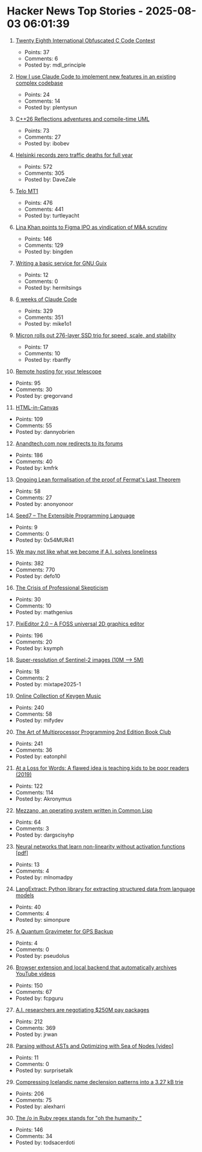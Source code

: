 # Hacker News Top Stories - 2025-08-03 06:01:39

1. [Twenty Eighth International Obfuscated C Code Contest](https://www.ioccc.org/2024/index.html)
   - Points: 37
   - Comments: 6
   - Posted by: mdl_principle

2. [How I use Claude Code to implement new features in an existing complex codebase](https://www.sabrina.dev/p/ultimate-ai-coding-guide-claude-code)
   - Points: 24
   - Comments: 14
   - Posted by: plentysun

3. [C++26 Reflections adventures and compile-time UML](https://www.reachablecode.com/2025/07/31/c26-reflections-adventures-compile-time-uml/)
   - Points: 73
   - Comments: 27
   - Posted by: ibobev

4. [Helsinki records zero traffic deaths for full year](https://www.helsinkitimes.fi/finland/finland-news/domestic/27539-helsinki-records-zero-traffic-deaths-for-full-year.html)
   - Points: 572
   - Comments: 305
   - Posted by: DaveZale

5. [Telo MT1](https://www.telotrucks.com/)
   - Points: 476
   - Comments: 441
   - Posted by: turtleyacht

6. [Lina Khan points to Figma IPO as vindication of M&A scrutiny](https://techcrunch.com/2025/08/02/lina-khan-points-to-figma-ipo-as-vindication-for-ma-scrutiny/)
   - Points: 146
   - Comments: 129
   - Posted by: bingden

7. [Writing a basic service for GNU Guix](https://tannerhoelzel.com/gnu-shepherd-simple-service.html)
   - Points: 12
   - Comments: 0
   - Posted by: hermitsings

8. [6 weeks of Claude Code](https://blog.puzzmo.com/posts/2025/07/30/six-weeks-of-claude-code/)
   - Points: 329
   - Comments: 351
   - Posted by: mike1o1

9. [Micron rolls out 276-layer SSD trio for speed, scale, and stability](https://blocksandfiles.com/2025/07/30/micron-three-276-layer-ssds/)
   - Points: 17
   - Comments: 10
   - Posted by: rbanffy

10. [Remote hosting for your telescope](https://www.sierra-remote.com/)
   - Points: 95
   - Comments: 30
   - Posted by: gregorvand

11. [HTML-in-Canvas](https://github.com/WICG/html-in-canvas)
   - Points: 109
   - Comments: 55
   - Posted by: dannyobrien

12. [Anandtech.com now redirects to its forums](https://forums.anandtech.com/)
   - Points: 186
   - Comments: 40
   - Posted by: kmfrk

13. [Ongoing Lean formalisation of the proof of Fermat's Last Theorem](https://github.com/ImperialCollegeLondon/FLT)
   - Points: 58
   - Comments: 27
   - Posted by: anonyonoor

14. [Seed7 – The Extensible Programming Language](https://seed7.net)
   - Points: 9
   - Comments: 0
   - Posted by: 0x54MUR41

15. [We may not like what we become if A.I. solves loneliness](https://www.newyorker.com/magazine/2025/07/21/ai-is-about-to-solve-loneliness-thats-a-problem)
   - Points: 382
   - Comments: 770
   - Posted by: defo10

16. [The Crisis of Professional Skepticism](https://mitchhorowitz.substack.com/p/the-crisis-of-professional-skepticism)
   - Points: 30
   - Comments: 10
   - Posted by: mathgenius

17. [PixiEditor 2.0 – A FOSS universal 2D graphics editor](https://pixieditor.net/blog/2025/07/30/20-release/)
   - Points: 196
   - Comments: 20
   - Posted by: ksymph

18. [Super-resolution of Sentinel-2 images (10M –> 5M)](https://github.com/Topping1/L1BSR-GUI)
   - Points: 18
   - Comments: 2
   - Posted by: mixtape2025-1

19. [Online Collection of Keygen Music](https://keygenmusic.tk)
   - Points: 240
   - Comments: 58
   - Posted by: mifydev

20. [The Art of Multiprocessor Programming 2nd Edition Book Club](https://eatonphil.com/2025-art-of-multiprocessor-programming.html)
   - Points: 241
   - Comments: 36
   - Posted by: eatonphil

21. [At a Loss for Words: A flawed idea is teaching kids to be poor readers (2019)](https://www.apmreports.org/episode/2019/08/22/whats-wrong-how-schools-teach-reading)
   - Points: 122
   - Comments: 114
   - Posted by: Akronymus

22. [Mezzano, an operating system written in Common Lisp](https://github.com/froggey/Mezzano)
   - Points: 64
   - Comments: 3
   - Posted by: dargscisyhp

23. [Neural networks that learn non-linearity without activation functions [pdf]](https://www.tahabouhsine.com/nmn/assets/deep_learning_two_point_o_point_one.pdf)
   - Points: 13
   - Comments: 4
   - Posted by: mlnomadpy

24. [LangExtract: Python library for extracting structured data from language models](https://github.com/google/langextract)
   - Points: 40
   - Comments: 4
   - Posted by: simonpure

25. [A Quantum Gravimeter for GPS Backup](https://spectrum.ieee.org/quantum-gravity-sensor)
   - Points: 4
   - Comments: 0
   - Posted by: pseudolus

26. [Browser extension and local backend that automatically archives YouTube videos](https://github.com/andrewarrow/starchive)
   - Points: 150
   - Comments: 67
   - Posted by: fcpguru

27. [A.I. researchers are negotiating $250M pay packages](https://www.nytimes.com/2025/07/31/technology/ai-researchers-nba-stars.html)
   - Points: 212
   - Comments: 369
   - Posted by: jrwan

28. [Parsing without ASTs and Optimizing with Sea of Nodes  [video]](https://www.youtube.com/watch?v=NxiKlnUtyio)
   - Points: 11
   - Comments: 0
   - Posted by: surprisetalk

29. [Compressing Icelandic name declension patterns into a 3.27 kB trie](https://alexharri.com/blog/icelandic-name-declension-trie)
   - Points: 206
   - Comments: 75
   - Posted by: alexharri

30. [The /o in Ruby regex stands for "oh the humanity "](https://jpcamara.com/2025/08/02/the-o-in-ruby-regex.html)
   - Points: 146
   - Comments: 34
   - Posted by: todsacerdoti

